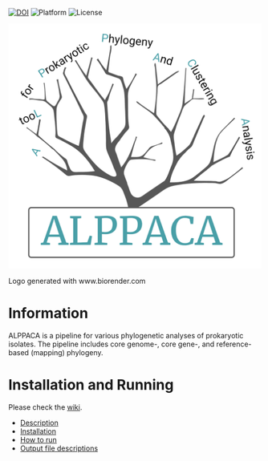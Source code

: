 [![DOI](https://zenodo.org/badge/DOI/10.5281/zenodo.6334769.svg)](https://doi.org/10.5281/zenodo.6334769)
![Platform](https://img.shields.io/badge/Platform-Nextflow-green)
![License](https://img.shields.io/github/license/NorwegianVeterinaryInstitute/ALPPACA)

<p align="center"><img src="logo.png" alt="Ellipsis" width="600"></p>
Logo generated with www.biorender.com

# Information
ALPPACA is a pipeline for various phylogenetic analyses of prokaryotic isolates. 
The pipeline includes core genome-, core gene-, and reference-based (mapping) phylogeny. 

# Installation and Running
Please check the [wiki](https://github.com/NorwegianVeterinaryInstitute/ALPPACA/wiki).
- [Description](https://github.com/NorwegianVeterinaryInstitute/ALPPACA/wiki/2.-Pipeline-and-program-descriptions)
- [Installation](https://github.com/NorwegianVeterinaryInstitute/ALPPACA/wiki/1.-Installation)
- [How to run](https://github.com/NorwegianVeterinaryInstitute/ALPPACA/wiki/3.-Input-and-usage)
- [Output file descriptions](https://github.com/NorwegianVeterinaryInstitute/ALPPACA/wiki/4.-Output-files)
